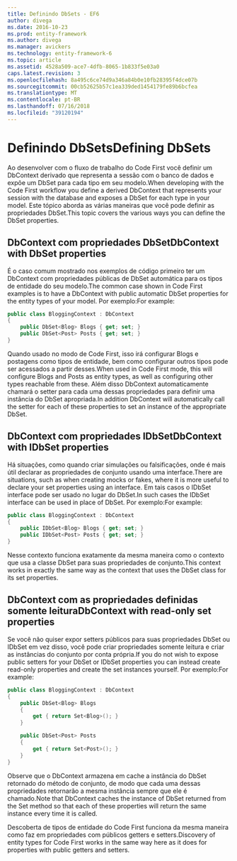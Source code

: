```yaml
---
title: Definindo DbSets - EF6
author: divega
ms.date: 2016-10-23
ms.prod: entity-framework
ms.author: divega
ms.manager: avickers
ms.technology: entity-framework-6
ms.topic: article
ms.assetid: 4528a509-ace7-4dfb-8065-1b833f5e03a0
caps.latest.revision: 3
ms.openlocfilehash: 8a495c6ce74d9a346a84b0e10fb28395f4dce07b
ms.sourcegitcommit: 00cb52625b57c1ea339ded1454179fe89b6bcfea
ms.translationtype: MT
ms.contentlocale: pt-BR
ms.lasthandoff: 07/16/2018
ms.locfileid: "39120194"
---
```

# <a name="defining-dbsets"></a><span data-ttu-id="28096-102">Definindo DbSets</span><span class="sxs-lookup"><span data-stu-id="28096-102">Defining DbSets</span></span>
<span data-ttu-id="28096-103">Ao desenvolver com o fluxo de trabalho do Code First você definir um DbContext derivado que representa a sessão com o banco de dados e expõe um DbSet para cada tipo em seu modelo.</span><span class="sxs-lookup"><span data-stu-id="28096-103">When developing with the Code First workflow you define a derived DbContext that represents your session with the database and exposes a DbSet for each type in your model.</span></span> <span data-ttu-id="28096-104">Este tópico aborda as várias maneiras que você pode definir as propriedades DbSet.</span><span class="sxs-lookup"><span data-stu-id="28096-104">This topic covers the various ways you can define the DbSet properties.</span></span>  

## <a name="dbcontext-with-dbset-properties"></a><span data-ttu-id="28096-105">DbContext com propriedades DbSet</span><span class="sxs-lookup"><span data-stu-id="28096-105">DbContext with DbSet properties</span></span>  

<span data-ttu-id="28096-106">É o caso comum mostrado nos exemplos de código primeiro ter um DbContext com propriedades públicas de DbSet automática para os tipos de entidade do seu modelo.</span><span class="sxs-lookup"><span data-stu-id="28096-106">The common case shown in Code First examples is to have a DbContext with public automatic DbSet properties for the entity types of your model.</span></span> <span data-ttu-id="28096-107">Por exemplo:</span><span class="sxs-lookup"><span data-stu-id="28096-107">For example:</span></span>  

``` csharp
public class BloggingContext : DbContext
{
    public DbSet<Blog> Blogs { get; set; }
    public DbSet<Post> Posts { get; set; }
}
```  

<span data-ttu-id="28096-108">Quando usado no modo de Code First, isso irá configurar Blogs e postagens como tipos de entidade, bem como configurar outros tipos pode ser acessados a partir desses.</span><span class="sxs-lookup"><span data-stu-id="28096-108">When used in Code First mode, this will configure Blogs and Posts as entity types, as well as configuring other types reachable from these.</span></span> <span data-ttu-id="28096-109">Além disso DbContext automaticamente chamará o setter para cada uma dessas propriedades para definir uma instância do DbSet apropriada.</span><span class="sxs-lookup"><span data-stu-id="28096-109">In addition DbContext will automatically call the setter for each of these properties to set an instance of the appropriate DbSet.</span></span>  

## <a name="dbcontext-with-idbset-properties"></a><span data-ttu-id="28096-110">DbContext com propriedades IDbSet</span><span class="sxs-lookup"><span data-stu-id="28096-110">DbContext with IDbSet properties</span></span>  

<span data-ttu-id="28096-111">Há situações, como quando criar simulações ou falsificações, onde é mais útil declarar as propriedades de conjunto usando uma interface.</span><span class="sxs-lookup"><span data-stu-id="28096-111">There are situations, such as when creating mocks or fakes, where it is more useful to declare your set properties using an interface.</span></span> <span data-ttu-id="28096-112">Em tais casos o IDbSet interface pode ser usado no lugar do DbSet.</span><span class="sxs-lookup"><span data-stu-id="28096-112">In such cases the IDbSet interface can be used in place of DbSet.</span></span> <span data-ttu-id="28096-113">Por exemplo:</span><span class="sxs-lookup"><span data-stu-id="28096-113">For example:</span></span>  

``` csharp
public class BloggingContext : DbContext
{
    public IDbSet<Blog> Blogs { get; set; }
    public IDbSet<Post> Posts { get; set; }
}
```  

<span data-ttu-id="28096-114">Nesse contexto funciona exatamente da mesma maneira como o contexto que usa a classe DbSet para suas propriedades de conjunto.</span><span class="sxs-lookup"><span data-stu-id="28096-114">This context works in exactly the same way as the context that uses the DbSet class for its set properties.</span></span>  

## <a name="dbcontext-with-read-only-set-properties"></a><span data-ttu-id="28096-115">DbContext com as propriedades definidas somente leitura</span><span class="sxs-lookup"><span data-stu-id="28096-115">DbContext with read-only set properties</span></span>  

<span data-ttu-id="28096-116">Se você não quiser expor setters públicos para suas propriedades DbSet ou IDbSet em vez disso, você pode criar propriedades somente leitura e criar as instâncias do conjunto por conta própria.</span><span class="sxs-lookup"><span data-stu-id="28096-116">If you do not wish to expose public setters for your DbSet or IDbSet properties you can instead create read-only properties and create the set instances yourself.</span></span> <span data-ttu-id="28096-117">Por exemplo:</span><span class="sxs-lookup"><span data-stu-id="28096-117">For example:</span></span>  

``` csharp
public class BloggingContext : DbContext
{
    public DbSet<Blog> Blogs
    {
        get { return Set<Blog>(); }
    }

    public DbSet<Post> Posts
    {
        get { return Set<Post>(); }
    }
}
```  

<span data-ttu-id="28096-118">Observe que o DbContext armazena em cache a instância do DbSet retornado do método de conjunto, de modo que cada uma dessas propriedades retornarão a mesma instância sempre que ele é chamado.</span><span class="sxs-lookup"><span data-stu-id="28096-118">Note that DbContext caches the instance of DbSet returned from the Set method so that each of these properties will return the same instance every time it is called.</span></span>  

<span data-ttu-id="28096-119">Descoberta de tipos de entidade do Code First funciona da mesma maneira como faz em propriedades com públicos getters e setters.</span><span class="sxs-lookup"><span data-stu-id="28096-119">Discovery of entity types for Code First works in the same way here as it does for properties with public getters and setters.</span></span>  
